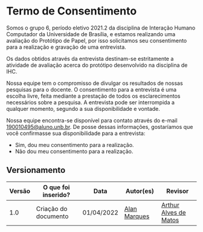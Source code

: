 # Termo de Consentimento

Somos o grupo 6, período eletivo 2021.2 da disciplina de Interação Humano Computador da Universidade de Brasília, e estamos realizando uma avaliação do Protótipo de Papel, por isso solicitamos seu consentimento para a realização e gravação de uma entrevista.

Os dados obtidos através da entrevista destinam-se estritamente a atividade de avaliação acerca do protótipo desenvolvido na disciplina de IHC.

Nossa equipe tem o compromisso de divulgar os resultados de nossas pesquisas para o docente. O consentimento para a entrevista é uma escolha livre, feita mediante a prestação de todos os esclarecimentos necessários sobre a pesquisa.
A entrevista pode ser interrompida a qualquer momento, segundo a sua disponibilidade e vontade.

Nossa equipe encontra-se disponível para contato através do e-mail 190010495@aluno.unb.br.
De posse dessas informações, gostaríamos que você confirmasse sua disponibilidade para a entrevista:

- Sim, dou meu consentimento para a realização.
- Não dou meu consentimento para a realização.

## Versionamento
Versão |  O que foi inserido? | Data | Autor(es) | Revisor
---- |----- | ---- | ---- | ----
1.0 | Criação do documento |01/04/2022| [Alan Marques](https://github.com/alan-ms) | [Arthur Alves de Matos](https://github.com/Arthur-Gaudium)